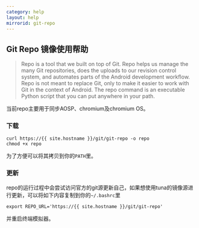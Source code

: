 ```yaml
---
category: help
layout: help
mirrorid: git-repo
---
```


## Git Repo 镜像使用帮助

> Repo is a tool that we built on top of Git. Repo helps us manage the many Git repositories, does the uploads to our revision control system, and automates parts of the Android development workflow. Repo is not meant to replace Git, only to make it easier to work with Git in the context of Android. The repo command is an executable Python script that you can put anywhere in your path.

当前repo主要用于同步AOSP、chromium及chromium OS。

### 下载

```
curl https://{{ site.hostname }}/git/git-repo -o repo
chmod +x repo
```

为了方便可以将其拷贝到你的`PATH`里。

### 更新

repo的运行过程中会尝试访问官方的git源更新自己，如果想使用tuna的镜像源进行更新，可以将如下内容复制到你的`~/.bashrc`里

```
export REPO_URL='https://{{ site.hostname }}/git/git-repo'
```

并重启终端模拟器。
